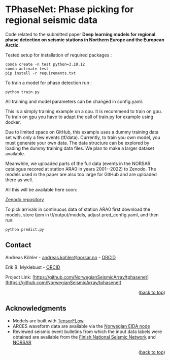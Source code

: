 <a name="readme-top"></a>

# TPhaseNet: Phase picking for regional seismic data

Code related to the submitted paper **Deep learning models for regional phase detection on seismic stations in Northern Europe and the European Arctic**.

Tested setup for installation of required packages  :

```
conda create -n test python=3.10.12
conda activate test
pip install -r requirements.txt
```

To train a model for phase detection run :

```
python train.py
```

All training and model parameters can be changed in config.yaml.

This is a simply training example on a cpu. It is recommend to train on gpu.
To train on gpu you have to adapt the call of train.py for example using docker.

Due to limited space on GitHub, this example uses a dummy training data set with only a few events (tf/data).
Currently, to train you own model, you must generate your own data. The data structure can be explored by loading
the dummy training data files. We plan to make a larger dataset available.

Meanwhile, we uploaded parts of the full data (events in the NORSAR catalogue recored at station ARA0 in years 2001--2022) to Zenodo. The models used in the paper are also too large for GitHub and are uploaded there as well. 

All this will be available here soon:

[Zenodo repository](https://www.doi.org/10.5281/zenodo.11231543)

To pick arrivals in continuous data of station ARA0 first download the models, store tjem in tf/output/models,
adjust pred_config.yaml, and then run:

```
python predict.py
```


<!-- CONTACT -->
## Contact

Andreas Köhler - andreas.kohler@norsar.no - [ORCID](https://orcid.org/0000-0002-1060-7637)

Erik B. Myklebust - [ORCID](https://orcid.org/0000-0002-3056-2544)


Project Link: [https://github.com/NorwegianSeismicArray/tphasenet](https://github.com/NorwegianSeismicArray/tphasenet)

<p align="right">(<a href="#readme-top">back to top</a>)</p>


<!-- ACKNOWLEDGMENTS -->
## Acknowledgments

* Models are built with [TensorFLow](https://www.tensorflow.org/)
* ARCES waveform data are available via the [Norwegian EIDA node](https://eida.geo.uib.no/webdc3/)
* Reviewed seismic event bulletins from which the input data labels were obtained are available from the [Finish National Seismic Network](https://www.seismo.helsinki.fi/bulletin/list/norBull.html
) and [NORSAR](http://www.norsardata.no/NDC/bulletins/regional/)

<p align="right">(<a href="#readme-top">back to top</a>)</p>

                        
